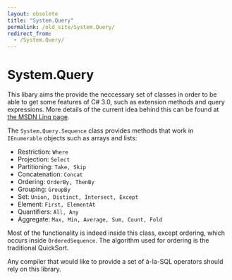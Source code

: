 ```yaml
---
layout: obsolete
title: "System.Query"
permalink: /old_site/System.Query/
redirect_from:
  - /System.Query/
---
```


System.Query
============

This libary aims the provide the neccessary set of classes in order to be able to get some features of C\# 3.0, such as extension methods and query expressions. More details of the current idea behind this can be found at [the MSDN Linq page](http://msdn.microsoft.com/netframework/future/linq/default.aspx).

The `System.Query.Sequence` class provides methods that work in `IEnumerable` objects such as arrays and lists:

-   Restriction: `Where`
-   Projection: `Select`
-   Partitioning: `Take, Skip`
-   Concatenation: `Concat`
-   Ordering: `OrderBy, ThenBy`
-   Grouping: `GroupBy`
-   Set: `Union, Distinct, Intersect, Except`
-   Element: `First, ElementAt`
-   Quantifiers: `All, Any`
-   Aggregate: `Max, Min, Average, Sum, Count, Fold`

Most of the functionality is indeed inside this class, except ordering, which occurs inside `OrderedSequence`. The algorithm used for ordering is the traditional QuickSort.

Any compiler that would like to provide a set of à-la-SQL operators should rely on this library.


